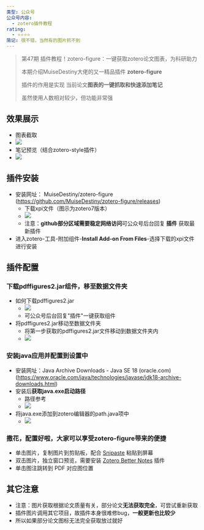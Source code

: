 ```yaml
---
类型: 公众号
公众号内容:
  - zotero插件教程
rating:
  - ⭐⭐⭐⭐
简记: 很不错，当然有的图片抓不到
---
```


> 第47期 插件教程！zotero-figure：一键获取zotero论文图表，为科研助力
> 
> 本期介绍MuiseDestiny大佬的又一精品插件 **zotero-figure**
> 
> 插件的作用是实现 当前论文**图表的一键抓取和快速添加笔记**
> 
> 虽然使用人数相对较少，但功能非常强

## 效果展示

- 图表截取
- ![](https://pic-go-42.oss-cn-guangzhou.aliyuncs.com/img/20231222113958.png)
- 笔记预览（结合zotero-style插件）
- ![](https://pic-go-42.oss-cn-guangzhou.aliyuncs.com/img/20231222114108.png)

## 插件安装

- 安装网址： MuiseDestiny/zotero-figure (https://github.com/MuiseDestiny/zotero-figure/releases)
	- 下载xpi文件（图示为zotero7版本）
	- ![](https://pic-go-42.oss-cn-guangzhou.aliyuncs.com/img/20231222114620.png)
	- 注意：**github部分区域需要稳定网络访问**可公众号后台回复 **插件** 获取最新插件
- 进入zotero-工具-附加组件-**Install Add-on From Files**-选择下载的xpi文件进行安装

## 插件配置

### 下载pdffigures2.jar组件，移至数据文件夹

- 如何下载pdffigures2.jar
	- ![](https://pic-go-42.oss-cn-guangzhou.aliyuncs.com/img/20231222115027.png)
	- 可公众号后台回复"插件"一键获取组件
- 将pdffigures2.jar移动至数据文件夹
	- 将第一步获取的pdffigures2.jar文件移动到数据文件夹内
	- ![](https://pic-go-42.oss-cn-guangzhou.aliyuncs.com/img/20231222115350.png)

### 安装java应用并配置到设置中

- 安装网址：Java Archive Downloads - Java SE 18 (oracle.com)(https://www.oracle.com/java/technologies/javase/jdk18-archive-downloads.html)
- 安装后**获取java.exe启动路径**
	- 路径参考
	- ![](https://pic-go-42.oss-cn-guangzhou.aliyuncs.com/img/20231222115512.png)
- 将java.exe添加到zotero编辑器的path.java项中
	- ![](https://pic-go-42.oss-cn-guangzhou.aliyuncs.com/img/20231222115724.png)

### 撒花，配置好啦，大家可以享受zotero-figure带来的便捷

- 单击图片，复制图片到剪贴板，配合 [Snipaste](https://www.snipaste.com/) 粘贴到屏幕
- 双击图片，独立窗口预览，需要安装 [Zotero Better Notes](https://github.com/windingwind/zotero-better-notes) 插件
- 单击图注跳转到 PDF 对应图位置

## 其它注意

- 注意：图片获取根据论文质量有关，部分论文**无法获取完全**，可尝试重新获取
- 插件图片调用其它项目，故插件本身很难修bug，**一般更新也比较少**
- 所以如果部分论文图标无法完全获取放过就好